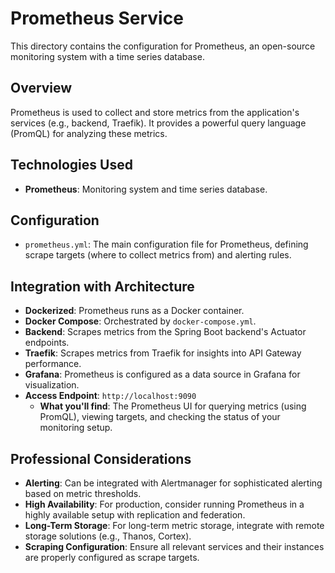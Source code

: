 # Prometheus Service

This directory contains the configuration for Prometheus, an open-source monitoring system with a time series database.

## Overview

Prometheus is used to collect and store metrics from the application's services (e.g., backend, Traefik). It provides a powerful query language (PromQL) for analyzing these metrics.

## Technologies Used

*   **Prometheus**: Monitoring system and time series database.

## Configuration

*   `prometheus.yml`: The main configuration file for Prometheus, defining scrape targets (where to collect metrics from) and alerting rules.

## Integration with Architecture

*   **Dockerized**: Prometheus runs as a Docker container.
*   **Docker Compose**: Orchestrated by `docker-compose.yml`.
*   **Backend**: Scrapes metrics from the Spring Boot backend's Actuator endpoints.
*   **Traefik**: Scrapes metrics from Traefik for insights into API Gateway performance.
*   **Grafana**: Prometheus is configured as a data source in Grafana for visualization.
*   **Access Endpoint**: `http://localhost:9090`
    *   **What you'll find**: The Prometheus UI for querying metrics (using PromQL), viewing targets, and checking the status of your monitoring setup.

## Professional Considerations

*   **Alerting**: Can be integrated with Alertmanager for sophisticated alerting based on metric thresholds.
*   **High Availability**: For production, consider running Prometheus in a highly available setup with replication and federation.
*   **Long-Term Storage**: For long-term metric storage, integrate with remote storage solutions (e.g., Thanos, Cortex).
*   **Scraping Configuration**: Ensure all relevant services and their instances are properly configured as scrape targets.